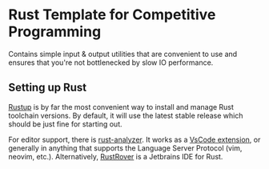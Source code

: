 # Rust Template for Competitive Programming

Contains simple input & output utilities that are convenient to use and ensures
that you're not bottlenecked by slow IO performance.

## Setting up Rust

[Rustup] is by far the most convenient way to install and manage Rust toolchain
versions. By default, it will use the latest stable release which should be just
fine for starting out.

For editor support, there is [rust-analyzer]. It works as a [VsCode extension],
or generally in anything that supports the Language Server Protocol (vim,
neovim, etc.). Alternatively, [RustRover] is a Jetbrains IDE for Rust.

[Rustup]: https://rustup.rs
[rust-analyzer]: https://rust-analyzer.github.io/
[VsCode extension]: https://marketplace.visualstudio.com/items?itemName=rust-lang.rust-analyzer
[RustRover]: https://www.jetbrains.com/rust/

